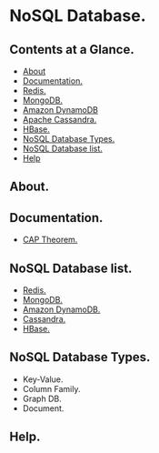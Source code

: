 # NoSQL Database.





## Contents at a Glance.
* [About](#about)
* [Documentation.](#documentation)
* [Redis.](https://github.com/descriptions-of-it-technologies/redis)
* [MongoDB.](https://github.com/descriptions-of-it-technologies/mongodb)
* [Amazon DynamoDB](https://github.com/descriptions-of-it-technologies/amazon-dynamodb)
* [Apache Cassandra.](https://github.com/descriptions-of-it-technologies/apache-cassandra)
* [HBase.](https://github.com/descriptions-of-it-technologies/hbase)
* [NoSQL Database Types.](#nosql-database-types)
* [NoSQL Database list.](#nosql-database-list)
* [Help](#help)





## About.





## Documentation.
* [CAP Theorem.](https://www.google.com/search?newwindow=1&safe=active&sxsrf=ALeKk02rvQbtyaX_KnqrJWed-pARrEAatw%3A1601997314653&ei=Aop8X8KlJ4eeUJOuqrAL&q=cap+theorem&oq=cap+&gs_lcp=CgZwc3ktYWIQARgAMgQIIxAnMggIABDJAxCRAjIICC4QxwEQrwEyAgguMgIILjICCAAyAggAMggILhDHARCjAjIICC4QxwEQrwEyAggAOgQIABBHOgkIABDJAxAWEB46BwgjEOoCECc6BQgAEJECOgQILhBDUJImWPI4YLZJaAFwAngCgAGUAYgBqQuSAQM3LjeYAQCgAQGqAQdnd3Mtd2l6sAEKyAEIwAEB&sclient=psy-ab)





## NoSQL Database list.
* [Redis.]()
* [MongoDB.]()
* [Amazon DynamoDB.]()
* [Cassandra.]()
* [HBase.]()





## NoSQL Database Types.
* Key-Value.
* Column Family.
* Graph DB.
* Document.





## Help.

